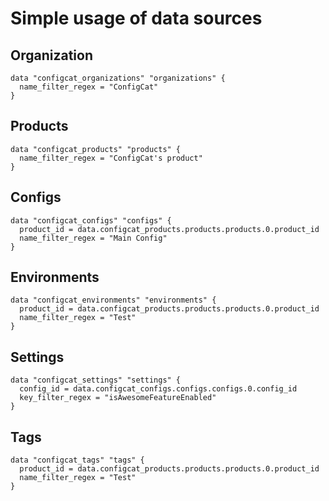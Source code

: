 # Simple usage of data sources

## Organization
```hcl
data "configcat_organizations" "organizations" {
  name_filter_regex = "ConfigCat"
}
```

## Products
```hcl
data "configcat_products" "products" {
  name_filter_regex = "ConfigCat's product"
}
```

## Configs
```hcl
data "configcat_configs" "configs" {
  product_id = data.configcat_products.products.products.0.product_id
  name_filter_regex = "Main Config"
}
```

## Environments
```hcl
data "configcat_environments" "environments" {
  product_id = data.configcat_products.products.products.0.product_id
  name_filter_regex = "Test"
}
```

## Settings
```hcl
data "configcat_settings" "settings" {
  config_id = data.configcat_configs.configs.configs.0.config_id
  key_filter_regex = "isAwesomeFeatureEnabled"
}
```

## Tags
```hcl
data "configcat_tags" "tags" {
  product_id = data.configcat_products.products.products.0.product_id
  name_filter_regex = "Test"
}
```